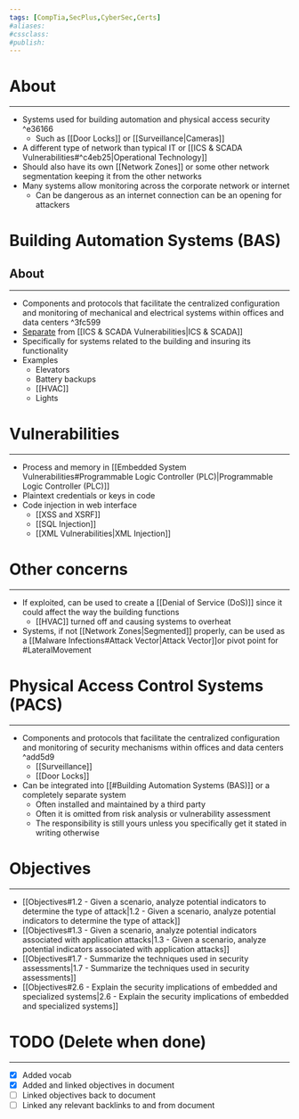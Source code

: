```yaml
---
tags: [CompTia,SecPlus,CyberSec,Certs]
#aliases:
#cssclass:
#publish:
---
```


# About
---
- Systems used for building automation and physical access security ^e36166
	- Such as [[Door Locks]] or [[Surveillance|Cameras]]
- A different type of network than typical IT or [[ICS & SCADA Vulnerabilities#^c4eb25|Operational Technology]] 
- Should also have its own [[Network Zones]] or some other network segmentation keeping it from the other networks
- Many systems allow monitoring across the corporate network or internet
	- Can be dangerous as an internet connection can be an opening for attackers
 
# Building Automation Systems (BAS)

## About
---
- Components and protocols that facilitate the centralized configuration and monitoring of mechanical and electrical systems within offices and data centers ^3fc599
- <u>Separate</u> from [[ICS & SCADA Vulnerabilities|ICS & SCADA]]
- Specifically for systems related to the building and insuring its functionality
- Examples
	- Elevators
	- Battery backups
	- [[HVAC]]
	- Lights

# Vulnerabilities
---
- Process and memory in [[Embedded System Vulnerabilities#Programmable Logic Controller (PLC)|Programmable Logic Controller (PLC)]]
- Plaintext credentials or keys in code
- Code injection in web interface
	- [[XSS and XSRF]]
	- [[SQL Injection]]
	- [[XML Vulnerabilities|XML Injection]]

# Other concerns
---
- If exploited, can be used to create a [[Denial of Service (DoS)]] since it could affect the way the building functions
	- [[HVAC]] turned off and causing systems to overheat
- Systems, if not [[Network Zones|Segmented]] properly, can be used as a [[Malware Infections#Attack Vector|Attack Vector]]or pivot point for #LateralMovement

# Physical Access Control Systems (PACS)
---
- Components and protocols that facilitate the centralized configuration and monitoring of security mechanisms within offices and data centers ^add5d9
	- [[Surveillance]]
	- [[Door Locks]]
- Can be integrated into [[#Building Automation Systems (BAS)]] or a completely separate system
	- Often installed and maintained by a third party
	- Often it is omitted from risk analysis or vulnerability assessment
	- The responsibility is still yours unless you specifically get it stated in writing otherwise

# Objectives
---
- [[Objectives#1.2 - Given a scenario, analyze potential indicators to determine the type of attack|1.2 - Given a scenario, analyze potential indicators to determine the type of attack]]
- [[Objectives#1.3 - Given a scenario, analyze potential indicators associated with application attacks|1.3 - Given a scenario, analyze potential indicators associated with application attacks]]
- [[Objectives#1.7 - Summarize the techniques used in security assessments|1.7 - Summarize the techniques used in security assessments]]
- [[Objectives#2.6 - Explain the security implications of embedded and specialized systems|2.6 - Explain the security implications of embedded and specialized systems]]

# TODO (Delete when done)
---
- [x] Added vocab
- [x] Added and linked objectives in document
- [ ] Linked objectives back to document
- [ ] Linked any relevant backlinks to and from document